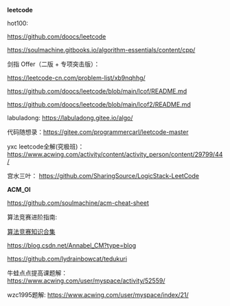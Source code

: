 **leetcode**

hot100:

https://github.com/doocs/leetcode

https://soulmachine.gitbooks.io/algorithm-essentials/content/cpp/

剑指 Offer（二版 + 专项突击版）：

https://leetcode-cn.com/problem-list/xb9nqhhg/

https://github.com/doocs/leetcode/blob/main/lcof/README.md

https://github.com/doocs/leetcode/blob/main/lcof2/README.md

labuladong:  https://labuladong.gitee.io/algo/

代码随想录：https://gitee.com/programmercarl/leetcode-master

yxc leetcode全解(究极班)： https://www.acwing.com/activity/content/activity_person/content/29799/44/

宫水三叶： https://github.com/SharingSource/LogicStack-LeetCode

**ACM_OI**

https://github.com/soulmachine/acm-cheat-sheet

算法竞赛进阶指南: 

[算法竞赛知识合集](https://blog.csdn.net/weixin_45697774/article/details/105603064)

https://blog.csdn.net/Annabel_CM?type=blog

https://github.com/lydrainbowcat/tedukuri

牛蛙点点提高课题解：https://www.acwing.com/user/myspace/activity/52559/

wzc1995题解: https://www.acwing.com/user/myspace/index/21/

